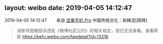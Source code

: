 layout: weibo
date: 2019-04-05 14:12:47
---
<meta name="referrer" content="no-referrer" />

2019-04-05 14:12:47  &nbsp;&nbsp;&nbsp;&nbsp;&nbsp;&nbsp; 来自 <a href="http://app.weibo.com/t/feed/Z4AgP" rel="nofollow">坚果手机 Pro</a>
中国传统文化：和稀泥[拜拜]
>  该账号因被投诉违反《微博社区公约》的相关规定，现已无法查看。查看帮助 https://kefu.weibo.com/faqdetail?id=13216
